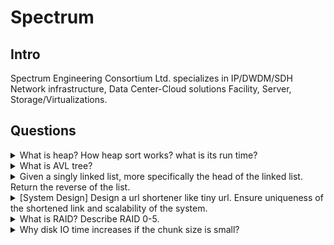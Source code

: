 # Spectrum

## Intro
Spectrum Engineering Consortium Ltd. specializes in IP/DWDM/SDH Network infrastructure, Data Center-Cloud solutions Facility, Server, Storage/Virtualizations. 

## Questions
<details>
<summary>
What is heap? How heap sort works? what is its run time?
</summary>
<br>
[Answer]
<br/>
</details>

<details>
<summary>
What is AVL tree?
</summary>
<br/>
[Answer]
<br/>
</details>

<details>
<summary>
Given a singly linked list, more specifically the head of the linked list. Return the reverse of the list.
</summary>
<br/>

```C++
ListNode* reverseList(ListNode* head) {
    if( head == nullptr || head->next == nullptr ) return head;
    ListNode* tail = reverse(head->next);
    head->next->next = head;
    head->next = nullptr;
    return tail;
}
```
<br/>
</details>

<details>
<summary>
[System Design] Design a url shortener like tiny url. Ensure uniqueness of the shortened link and scalability of the system.

</summary>
<br>
[Answer]
<br/>
</details>

<details>
<summary>
What is RAID? Describe RAID 0-5.
</summary>
<br>
[Answer]
<br/>
</details>

<details>
<summary>
Why disk IO time increases if the chunk size is small?
</summary>
<br>
[Answer]
<br/>
</details>
